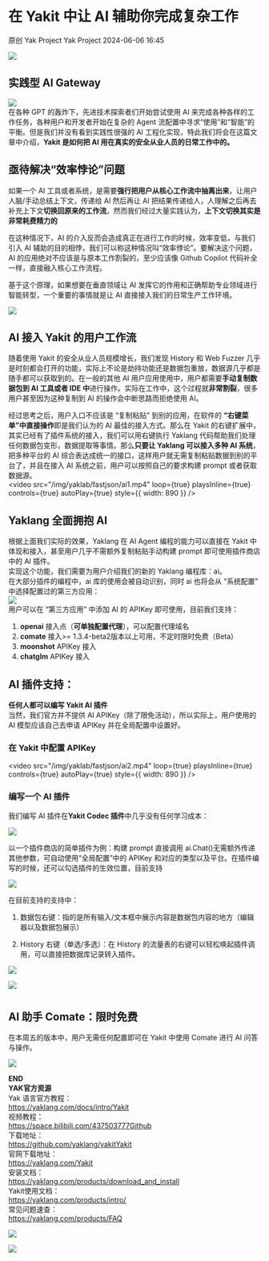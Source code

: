 #  在 Yakit 中让 AI 辅助你完成复杂工作   
原创 Yak Project  Yak Project   2024-06-06 16:45  
  
![](/articles/wechat2md-57d4b38fb5fac67b077017855ed50c43.gif)   
##  **实践型 AI Gateway**  
![](/articles/wechat2md-f37ad4d81e63c8aa2f4752a0d49acff7.png)   
在各种 GPT 的轰炸下，先进技术探索者们开始尝试使用 AI 来完成各种各样的工作任务，各种用户和开发者开始在复杂的 Agent 流配置中寻求“使用”和“智能”的平衡。但是我们并没有看到实践性很强的 AI 工程化实现，特此我们将会在这篇文章中介绍，**Yakit 是如何把 AI 用在真实的安全从业人员的日常工作中的。**  
  
  
  
## **亟待解决“效率悖论”问题**    
如果一个 AI 工具或者系统，是需要**强行把用户从核心工作流中抽离出来**，让用户人脑/手动总结上下文，传递给 AI 然后再让 AI 把结果传递给人，人理解之后再去补充上下文**切换回原来的工作流**，然而我们经过大量实践认为，**上下文切换其实是非常耗费精力的** 
  
在这种情况下，AI 的介入反而会造成真正在进行工作的时候，效率变低，与我们引入 AI 辅助的目的相悖，我们可以称这种情况叫“效率悖论”。要解决这个问题，AI 的应用绝对不应该是与原本工作割裂的，至少应该像 Github Copilot 代码补全一样，直接融入核心工作流程。  
  
基于这个原理，如果想要在垂直领域让 AI 发挥它的作用和正确帮助专业领域进行智能转型，一个重要的事情就是让 AI 直接接入我们的日常生产工作环境。  
  
![](/articles/wechat2md-32835f8017d0c7ec545ca51fd5ac187f.png)  
  
  
## **AI 接入 Yakit 的用户工作流**   
  
随着使用 Yakit 的安全从业人员规模增长，我们发现 History 和 Web Fuzzer 几乎是时刻都会打开的功能，实际上不论是劫持功能还是数据包重放，数据源几乎都是随手都可以获取到的。在一般的其他 AI 用户应用使用中，用户都需要**手动复制数据包到 AI 工具或者 IDE 中**进行操作。实际在工作中，这个过程就**非常割裂**，很多用户甚至因为这种复制到 AI 的操作会中断思路而拒绝使用 AI。  
  
经过思考之后，用户入口不应该是 “复制粘贴” 到别的应用，在软件的 **“右键菜单”中直接操作**即是我们认为的 AI 最佳的接入方式。那么在 Yakit 的右键扩展中，其实已经有了插件系统的接入，我们可以用右键执行 Yaklang 代码帮助我们处理任何数据包变形，数据提取等事情。那么**只要让 Yaklang 可以接入多种 AI 系统**，把多种平台的 AI 综合表达成统一的接口，这样用户就无需复制粘贴数据到别的平台了，并且在接入 AI 系统之前，用户可以按照自己的要求构建 prompt 或者获取数据源。  
<video
  src="/img/yaklab/fastjson/ai1.mp4"
  loop={true}
  playsInline={true}
  controls={true}
  autoPlay={true}
  style={{ width: 890 }}
/>   

  
## **Yaklang 全面拥抱 AI**    

根据上面我们实际的效果，Yaklang 在 AI Agent 编程的能力可以直接在 Yakit 中体现和接入，甚至用户几乎不需额外复制粘贴手动构建 prompt 即可使用插件商店中的 AI 插件。  
实现这个功能，我们需要为用户介绍我们的新的 Yaklang 编程库：ai。  
在大部分插件的编程中，ai 库的使用会被自动识别，同时 ai 也将会从 “系统配置” 中选择配置过的第三方应用：  
![](/articles/wechat2md-10fe9bc30629e420244e4b0bc57f0bd5.png)  
用户可以在 “第三方应用” 中添加 AI 的 APIKey 即可使用，目前我们支持：  
1. **openai** 接入点（**可单独配置代理**），可以配置代理域名  
1. **comate** 接入>= 1.3.4-beta2版本以上可用，不定时限时免费（Beta）  
1. **moonshot** APIKey 接入  
1. **chatglm** APIKey 接入  
  
  
  
## **AI 插件支持：**    
**任何人都可以编写 Yakit AI 插件**  
当然，我们官方并不提供 AI APIKey（除了限免活动），所以实际上，用户使用的 AI 模型应该自己去申请 APIKey 并在全局配置中设置好。  
  
### **在 Yakit 中配置 APIKey**  
<video
  src="/img/yaklab/fastjson/ai2.mp4"
  loop={true}
  playsInline={true}
  controls={true}
  autoPlay={true}
  style={{ width: 890 }}
/>    

### **编写一个 AI 插件**  
  
我们编写 AI 插件在**Yakit Codec 插件**中几乎没有任何学习成本：  
  
![](/articles/wechat2md-07ffebc96afe9852fc6afe5dccefea09.png)  
  
以一个插件商店的简单插件为例：构建 prompt 直接调用 ai.Chat()无需额外传递其他参数，可自动使用“全局配置”中的 APIKey 和对应的类型以及平台。在插件编写的时候，还可以勾选插件的生效位置，目前支持  
  
![](/articles/wechat2md-2b1c89b6956c4b79e05c2108a4d36aa2.png)  
  
在目前支持的支持中：  
1. 数据包右键：指的是所有输入/文本框中展示内容是数据包内容的地方（编辑器以及数据包展示）  
  
2. History 右键（单选/多选）：在 History 的流量表的右键可以轻松唤起插件调用，可以直接把数据库记录转入插件。  
  
![](/articles/wechat2md-d3dee2df76829ebe3d45f96ac1dbfe7e.png)  
  
![](/articles/wechat2md-2ba0fcda98683ea6e35a550c202694dc.png)  
#   
  
## **AI 助手 Comate：限时免费**  
在本周五的版本中，用户无需任何配置即可在 Yakit 中使用 Comate 进行 AI 问答与操作。  
  
![](/articles/wechat2md-1633e2a4da7ffbd3247b702d76c1976f.jpeg)  
  
  
**END**  
**YAK官方资源**  
Yak 语言官方教程：  
https://yaklang.com/docs/intro/Yakit   
视频教程：  
https://space.bilibili.com/437503777Github  
下载地址：  
https://github.com/yaklang/yakitYakit  
官网下载地址：  
https://yaklang.com/Yakit  
安装文档：  
https://yaklang.com/products/download_and_install  
Yakit使用文档：  
https://yaklang.com/products/intro/  
常见问题速查：  
https://yaklang.com/products/FAQ  
  
![](/articles/wechat2md-8764ec1e71cc199b4b0b0bfb3a12e542.other)  
  
![](/articles/wechat2md-304b45488320344b4c7cdbd5759ee4e8.gif) 
  
